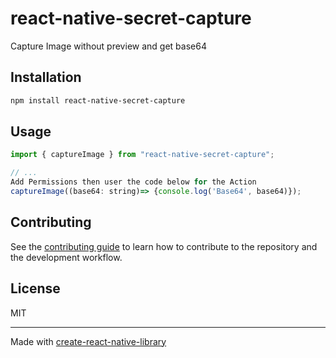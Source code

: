 # react-native-secret-capture
Capture Image without preview and get base64
## Installation

```sh
npm install react-native-secret-capture
```

## Usage

```js
import { captureImage } from "react-native-secret-capture";

// ...
Add Permissions then user the code below for the Action
captureImage((base64: string)=> {console.log('Base64', base64)});
```

## Contributing

See the [contributing guide](CONTRIBUTING.md) to learn how to contribute to the repository and the development workflow.

## License

MIT

---

Made with [create-react-native-library](https://github.com/callstack/react-native-builder-bob)
